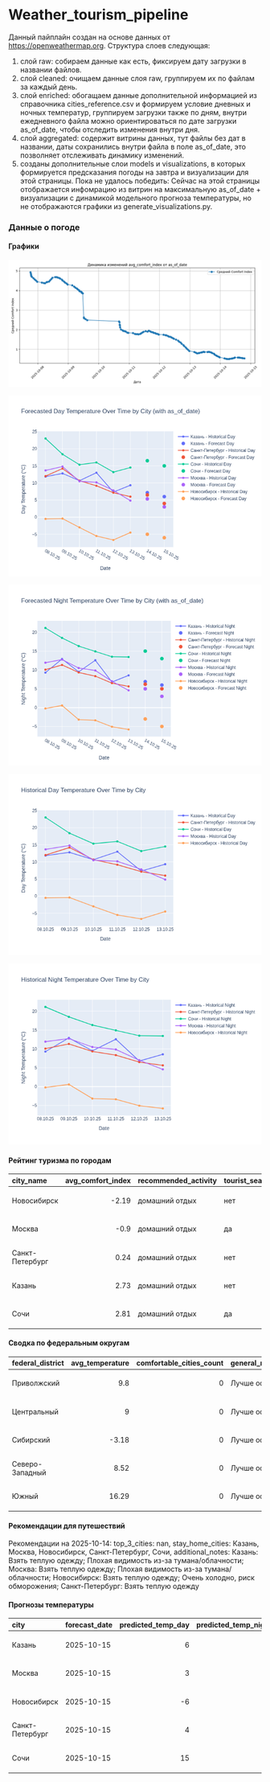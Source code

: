 # Weather_tourism_pipeline
Данный пайплайн создан на основе данных от https://openweathermap.org.
Структура слоев следующая:
  1) слой raw: 
  собираем данные как есть, фиксируем дату загрузки в названии файлов.
  2) слой cleaned:
  очищаем данные слоя raw, группируем их по файлам за каждый день.
  3) слой enriched:
  обогащаем данные дополнительной информацией из справочника cities_reference.csv и формируем условие дневных и ночных температур,
  группируем загрузки также по дням, внутри ежедневного файла можно ориентироваться по дате загрузки as_of_date, чтобы отследить изменения внутри дня.
  4) слой aggregated:
   содержит витрины данных, тут файлы без дат в названии, даты сохранились внутри файла в поле as_of_date, это позволняет отслеживать динамику изменений.
  6) созданы дополнительные слои models и visualizations, в которых формируется предсказания погоды на завтра и визуализации для этой страницы.
  Пока не удалось победить: Сейчас на этой страницы отображается инфомрацию из витрин на максимальную as_of_date + визуализации с динамикой модельного прогноза температуры, 
  но не отображаются графики из generate_visualizations.py.
<!-- WEATHER DATA START -->
### Данные о погоде

#### Графики
![Comfort Index Trend](data/visualizations/comfort_index_trend.png)

![Forecasted Day Temperature](data/visualizations/forecasted_day_temperature.png)

![Forecasted Night Temperature](data/visualizations/forecasted_night_temperature.png)

![Historical Day Temperature](data/visualizations/historical_day_temperature.png)

![Historical Night Temperature](data/visualizations/historical_night_temperature.png)

#### Рейтинг туризма по городам
| city_name       |   avg_comfort_index | recommended_activity   | tourist_season_match   | tourism_season   | tour_recommendation       | as_of_date          |
|:----------------|--------------------:|:-----------------------|:-----------------------|:-----------------|:--------------------------|:--------------------|
| Новосибирск     |               -2.19 | домашний отдых         | нет                    | Июнь-Август      | домашний отдых вне сезона | 2025-10-14 18:54:00 |
| Москва          |               -0.9  | домашний отдых         | да                     | Круглогодично    | домашний отдых в сезон    | 2025-10-14 18:54:00 |
| Санкт-Петербург |                0.24 | домашний отдых         | нет                    | Май-Сентябрь     | домашний отдых вне сезона | 2025-10-14 18:54:00 |
| Казань          |                2.73 | домашний отдых         | нет                    | Май-Сентябрь     | домашний отдых вне сезона | 2025-10-14 18:54:00 |
| Сочи            |                2.81 | домашний отдых         | да                     | Май-Октябрь      | домашний отдых в сезон    | 2025-10-14 18:54:00 |

#### Сводка по федеральным округам
| federal_district   |   avg_temperature |   comfortable_cities_count | general_recommendation   | as_of_date          |
|:-------------------|------------------:|---------------------------:|:-------------------------|:--------------------|
| Приволжский        |              9.8  |                          0 | Лучше остаться дома      | 2025-10-14 18:54:00 |
| Центральный        |              9    |                          0 | Лучше остаться дома      | 2025-10-14 18:54:00 |
| Сибирский          |             -3.18 |                          0 | Лучше остаться дома      | 2025-10-14 18:54:00 |
| Северо-Западный    |              8.52 |                          0 | Лучше остаться дома      | 2025-10-14 18:54:00 |
| Южный              |             16.29 |                          0 | Лучше остаться дома      | 2025-10-14 18:54:00 |

#### Рекомендации для путешествий
Рекомендации на 2025-10-14: top_3_cities: nan, stay_home_cities: Казань, Москва, Новосибирск, Санкт-Петербург, Сочи, additional_notes: Казань: Взять теплую одежду; Плохая видимость из-за тумана/облачности; Москва: Взять теплую одежду; Плохая видимость из-за тумана/облачности; Новосибирск: Взять теплую одежду; Очень холодно, риск обморожения; Санкт-Петербург: Взять теплую одежду

#### Прогнозы температуры
| city            | forecast_date   |   predicted_temp_day |   predicted_temp_night | model_type       | as_of_date          |
|:----------------|:----------------|---------------------:|-----------------------:|:-----------------|:--------------------|
| Казань          | 2025-10-15      |                    6 |                      6 | LinearRegression | 2025-10-14 18:54:55 |
| Москва          | 2025-10-15      |                    3 |                      3 | LinearRegression | 2025-10-14 18:54:55 |
| Новосибирск     | 2025-10-15      |                   -6 |                     -5 | LinearRegression | 2025-10-14 18:54:55 |
| Санкт-Петербург | 2025-10-15      |                    4 |                      5 | LinearRegression | 2025-10-14 18:54:55 |
| Сочи            | 2025-10-15      |                   15 |                     13 | LinearRegression | 2025-10-14 18:54:55 |


<!-- WEATHER DATA END -->
